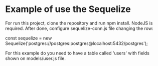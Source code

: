 # Example of use the Sequelize

For run this project, clone the repository and run npm install. NodeJS is required.
After done, configure sequelize-conn.js file changing the row:

const sequelize = new Sequelize('postgres://postgres:postgres@localhost:5432/postgres');

For this example do you need to have a table called 'users' with fields shown on models/user.js file.
